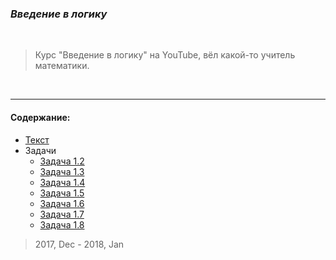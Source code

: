 ### _Введение в логику_


<br>


> Курс "Введение в логику" на YouTube, вёл какой-то учитель математики.


<br>

___

#### Содержание:

+ [Текст](logic.txt)
+ Задачи
    * [Задача 1.2](logic2-3.jpg)
    * [Задача 1.3](logic2-4.jpg)
    * [Задача 1.4](logic2-5.jpg)
    * [Задача 1.5](logic2-6-not-complited.jpg)
    * [Задача 1.6](logic4-1.jpg)
    * [Задача 1.7](logic4-2.jpg)
    * [Задача 1.8](logic4-3.jpg)

> 2017, Dec - 2018, Jan

